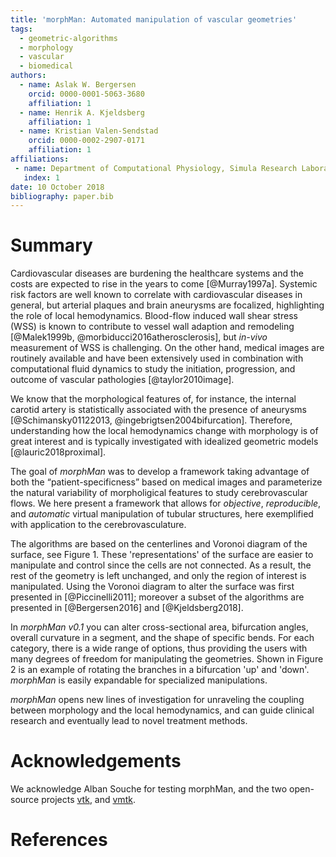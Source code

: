 ```yaml
---
title: 'morphMan: Automated manipulation of vascular geometries'
tags:
  - geometric-algorithms
  - morphology
  - vascular
  - biomedical
authors:
  - name: Aslak W. Bergersen
    orcid: 0000-0001-5063-3680
    affiliation: 1
  - name: Henrik A. Kjeldsberg
    affiliation: 1
  - name: Kristian Valen-Sendstad
    orcid: 0000-0002-2907-0171
    affiliation: 1
affiliations:
 - name: Department of Computational Physiology, Simula Research Laboratory
   index: 1
date: 10 October 2018
bibliography: paper.bib
---
```


# Summary

[](Motivation)
Cardiovascular diseases are burdening the healthcare systems and the
costs are expected to rise in the years to come [@Murray1997a].
Systemic risk factors are well known to correlate with cardiovascular diseases in general,
but arterial plaques and brain aneurysms are focalized, highlighting
the role of local hemodynamics. Blood-flow induced wall shear stress (WSS) is
known to contribute to vessel wall adaption and
remodeling [@Malek1999b, @morbiducci2016atherosclerosis], but *in-vivo* measurement of
WSS is challenging. On the other hand, medical images are routinely available and have
been extensively used in combination with computational fluid dynamics to
study the initiation, progression, and outcome of vascular pathologies [@taylor2010image].

We know that the morphological features of, for instance, the internal
carotid artery is statistically associated with the presence of aneurysms [@Schimansky01122013, @ingebrigtsen2004bifurcation]. Therefore, understanding how
the local hemodynamics change with morphology is of great interest and
is typically investigated with idealized geometric models [@lauric2018proximal].

[](Aim)
The goal of *morphMan* was to develop a framework taking advantage of both
the “patient-specificness” based on medical images and parameterize the natural variability of morpholigical features to study cerebrovascular flows. We here present a framework that
allows for *objective*, *reproducible*, and *automatic* virtual manipulation of tubular structures, here exemplified with application to the cerebrovasculature.

[](Method)
The algorithms are based on the centerlines and Voronoi diagram of the surface, see Figure 1. These 'representations' of the surface are easier to manipulate and control since the cells
are not connected. As a result, the rest of the geometry is left unchanged, and only
the region of interest is manipulated. Using the Voronoi diagram to alter the surface
was first presented in [@Piccinelli2011]; moreover a subset of the algorithms are presented
in [@Bergersen2016] and [@Kjeldsberg2018].

[](Results)
In *morphMan v0.1* you can alter cross-sectional area, bifurcation angles, 
overall curvature in a segment, and the shape of specific bends. For each
category, there is a wide range of options, thus providing the users with many degrees of
freedom for manipulating the geometries. Shown in Figure 2 is an example of rotating
the branches in a bifurcation 'up' and 'down'. *morphMan* is easily expandable for specialized manipulations.

[](Conclusion)
*morphMan* opens new lines of investigation for unraveling the coupling between
morphology and the local hemodynamics, and can guide clinical research and eventually
lead to novel treatment methods.


# Acknowledgements

We acknowledge Alban Souche for testing morphMan, and the two open-source projects [vtk](https://www.vtk.org/), and [vmtk](http://www.vmtk.org).

# References
